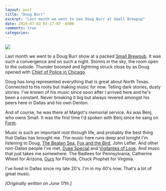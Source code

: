 ```yaml
---
layout: post
title: "Doug Burr"
excerpt: "Last month we went to see Doug Burr at Small Brewpup"
date: 2019-07-03 03:17:07 -0500
comments: true
categories: 
---
```


![]({{site.url}}/assets/2019/07/doug_burr.jpg)

Last month we went to a Doug Burr show at a packed [Small Brewpub](http://www.smallbrewpub.com/). It was such a convergence and on such a night. Storms in the sky, the room open to the outside. Thunder boomed and lightning struck close by as Doug opened with [Chief of Police in Chicago](https://dougburr.bandcamp.com/track/chief-of-police-in-chicago).

Doug has long represented everything that is great about North Texas. Connected to his roots but making music for now. Telling dark stories, dusty stories. I've known of his music since soon after I arrived here and he's been a constant. Never breaking it big but always revered amongst his peers here in Dallas and his own Denton.

And of course, he was there at Margot's memorial service. As was Benj, who owns Small. It was the first time I'd spoken with Benj since he sang on [Form](https://danielmiller.bandcamp.com/album/form).

Music is such an important root through life, and probably the best thing that Dallas has brought me. The music here runs deep and tonight I'm listening to Doug, [The Beaten Sea](https://thebeatensea.bandcamp.com/album/the-beaten-sea), [Fox and the Bird](https://foxandthebird.bandcamp.com/), John Lefler. And other non-Dallas people I've met, [Duke Special](https://dukespecialmusic.bandcamp.com/) and [Vigilantes of Love](https://billmalloneemusic.bandcamp.com/). And music that just takes me somewhere. The Badlees for Pennsylvania, Catherine Wheel for Arizona, [Ours](https://oursmusic.bandcamp.com/) for Florida, Chuck Prophet for Virginia.

I've lived in Dallas since my late 20's. I'm in my 40's now. That's a lot of great music.

_[Originally written on June 17th.]_
